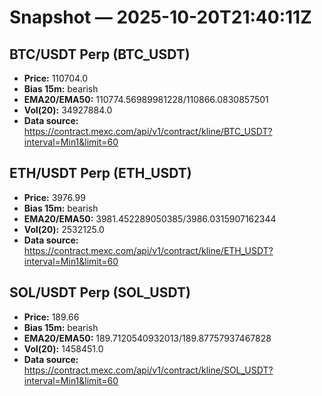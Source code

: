 # Snapshot — 2025-10-20T21:40:11Z

## BTC/USDT Perp (BTC_USDT)
- **Price:** 110704.0
- **Bias 15m:** bearish
- **EMA20/EMA50:** 110774.56989981228/110866.0830857501
- **Vol(20):** 34927884.0
- **Data source:** https://contract.mexc.com/api/v1/contract/kline/BTC_USDT?interval=Min1&limit=60

## ETH/USDT Perp (ETH_USDT)
- **Price:** 3976.99
- **Bias 15m:** bearish
- **EMA20/EMA50:** 3981.452289050385/3986.0315907162344
- **Vol(20):** 2532125.0
- **Data source:** https://contract.mexc.com/api/v1/contract/kline/ETH_USDT?interval=Min1&limit=60

## SOL/USDT Perp (SOL_USDT)
- **Price:** 189.66
- **Bias 15m:** bearish
- **EMA20/EMA50:** 189.7120540932013/189.87757937467828
- **Vol(20):** 1458451.0
- **Data source:** https://contract.mexc.com/api/v1/contract/kline/SOL_USDT?interval=Min1&limit=60
